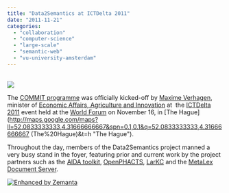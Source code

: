 ```yaml
---
title: "Data2Semantics at ICTDelta 2011"
date: "2011-11-21"
categories: 
  - "collaboration"
  - "computer-science"
  - "large-scale"
  - "semantic-web"
  - "vu-university-amsterdam"
---
```


[  
![](http://api.tweetmeme.com/imagebutton.gif?url=http%3A%2F%2Fwww.data2semantics.org%2F2011%2F11%2F21%2Fdata2semantics-at-ictdelta-2011%2F&source=data2semantics&style=normal&b=2)  
](http://api.tweetmeme.com/share?url=http%3A%2F%2Fwww.data2semantics.org%2F2011%2F11%2F21%2Fdata2semantics-at-ictdelta-2011%2F)

The [COMMIT programme](http://www.commit-nl.nl/) was officially kicked-off by [Maxime Verhagen](http://en.wikipedia.org/wiki/Maxime_Verhagen "Maxime Verhagen"), minister of [Economic Affairs, Agriculture and Innovation](http://english.minlnv.nl/pls/portal/url/page/minlnv/english) at  the [ICTDelta 2011](http://www.ictdelta2011.nl/) event held at the [World Forum](http://www.worldforum.nl/) on November 16, in [The Hague](http://maps.google.com/maps?ll=52.0833333333,4.31666666667&spn=0.1,0.1&q=52.0833333333,4.31666666667 (The%20Hague)&t=h "The Hague").

Throughout the day, members of the Data2Semantics project manned a very busy stand in the foyer, featuring prior and current work by the project partners such as the [AIDA toolkit](http://adaptivedisclosure.org/aida/), [OpenPHACTS](http://www.openphacts.org/), [LarKC](http://www.larkc.eu/) and the [MetaLex Document Server](http://doc.metalex.eu).

[![Enhanced by Zemanta](http://img.zemanta.com/zemified_e.png?x-id=cf5ffab2-5031-4106-b068-80cd3b09a4b9)](http://www.zemanta.com/ "Enhanced by Zemanta")
